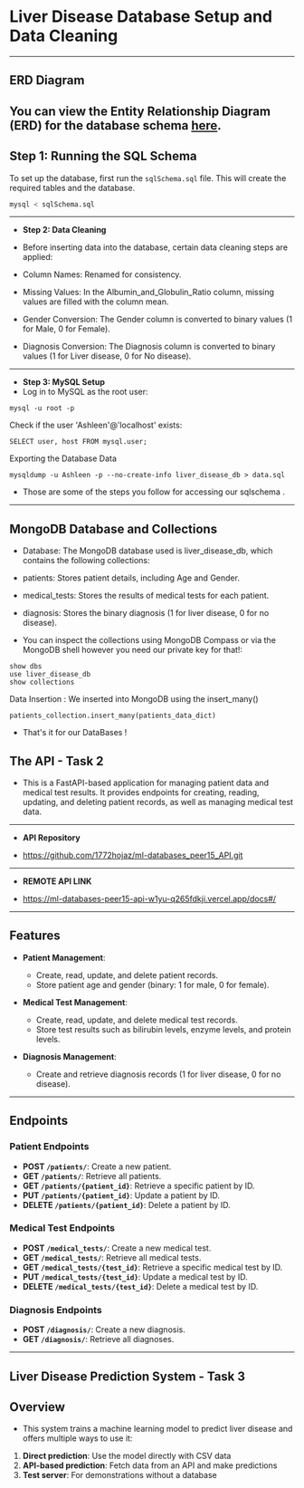 # Liver Disease Database Setup and Data Cleaning
---
## ERD Diagram

You can view the **Entity Relationship Diagram (ERD)** for the database schema [here](https://dbdocs.io/a.chivanga/liverdb?view=table_structure).
---
## Step 1: Running the SQL Schema

To set up the database, first run the `sqlSchema.sql` file. This will create the required tables and the database.

```bash
mysql < sqlSchema.sql
```
---
- **Step 2: Data Cleaning**

 - Before inserting data into the database, certain data cleaning steps are applied:
- Column Names: Renamed for consistency.
- Missing Values: In the Albumin_and_Globulin_Ratio column, missing values are filled with the column mean.
- Gender Conversion: The Gender column is converted to binary values (1 for Male, 0 for Female).
- Diagnosis Conversion: The Diagnosis column is converted to binary values (1 for Liver disease, 0 for No disease).
---
- **Step 3: MySQL Setup**
- Log in to MySQL as the root user:

````
mysql -u root -p
````
Check if the user 'Ashleen'@'localhost' exists:
````
SELECT user, host FROM mysql.user;
````
Exporting the Database Data 
````
mysqldump -u Ashleen -p --no-create-info liver_disease_db > data.sql
````
- Those are some of the steps you follow for accessing our sqlschema . 
---

## **MongoDB Database and Collections**
- Database:
The MongoDB database used is liver_disease_db, which contains the following collections:

- patients: Stores patient details, including Age and Gender.
- medical_tests: Stores the results of medical tests for each patient.
- diagnosis: Stores the binary diagnosis (1 for liver disease, 0 for no disease).

- You can inspect the collections using MongoDB Compass or via the MongoDB shell however you need our private key for that!:
````
show dbs
use liver_disease_db
show collections
````
Data Insertion :
We inserted into MongoDB using the insert_many()
````
patients_collection.insert_many(patients_data_dict)
````
- That's it for our DataBases !

## **The API - Task 2**

- This is a FastAPI-based application for managing patient data and medical test results. It provides endpoints for creating, reading, updating, and deleting patient records, as well as managing medical test data.

---

- **API Repository**

-  https://github.com/1772hojaz/ml-databases_peer15_API.git

---
- **REMOTE API LINK**

- https://ml-databases-peer15-api-w1yu-q265fdkji.vercel.app/docs#/
  
---

## **Features**
- **Patient Management**:
  - Create, read, update, and delete patient records.
  - Store patient age and gender (binary: 1 for male, 0 for female).

- **Medical Test Management**:
  - Create, read, update, and delete medical test records.
  - Store test results such as bilirubin levels, enzyme levels, and protein levels.

- **Diagnosis Management**:
  - Create and retrieve diagnosis records (1 for liver disease, 0 for no disease).

---

## **Endpoints**

### **Patient Endpoints**
- **POST `/patients/`**: Create a new patient.
- **GET `/patients/`**: Retrieve all patients.
- **GET `/patients/{patient_id}`**: Retrieve a specific patient by ID.
- **PUT `/patients/{patient_id}`**: Update a patient by ID.
- **DELETE `/patients/{patient_id}`**: Delete a patient by ID.

### **Medical Test Endpoints**
- **POST `/medical_tests/`**: Create a new medical test.
- **GET `/medical_tests/`**: Retrieve all medical tests.
- **GET `/medical_tests/{test_id}`**: Retrieve a specific medical test by ID.
- **PUT `/medical_tests/{test_id}`**: Update a medical test by ID.
- **DELETE `/medical_tests/{test_id}`**: Delete a medical test by ID.

### **Diagnosis Endpoints**
- **POST `/diagnosis/`**: Create a new diagnosis.
- **GET `/diagnosis/`**: Retrieve all diagnoses.
---



## **Liver Disease Prediction System - Task 3**

## Overview
- This system trains a machine learning model to predict liver disease and offers multiple ways to use it:

1. **Direct prediction**: Use the model directly with CSV data
2. **API-based prediction**: Fetch data from an API and make predictions
3. **Test server**: For demonstrations without a database
